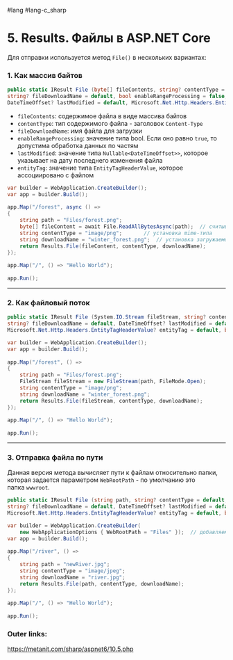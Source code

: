 #lang #lang-c_sharp 

# 5. Results. Файлы в ASP.NET Core

Для отправки используется метод `File()` в нескольких вариантах:

### 1. Как массив байтов

```csharp
public static IResult File (byte[] fileContents, string? contentType = default, 
string? fileDownloadName = default, bool enableRangeProcessing = false, 
DateTimeOffset? lastModified = default, Microsoft.Net.Http.Headers.EntityTagHeaderValue? entityTag = default);
```

- `fileContents`: содержимое файла в виде массива байтов
- `contentType`: тип содержимого файла - заголовок `Content-Type`
- `fileDownloadName`: имя файла для загрузки
- `enableRangeProcessing`: значение типа bool. Если оно равно `true`, то допустима обработка данных по частям
- `lastModified`: значение типа `Nullable<DateTimeOffset>>`, которое указывает на дату последнего изменения файла
- `entityTag`: значение типа `EntityTagHeaderValue`, которое ассоциировано с файлом


```csharp
var builder = WebApplication.CreateBuilder();
var app = builder.Build();
 
app.Map("/forest", async () => 
{
    string path = "Files/forest.png";
    byte[] fileContent = await File.ReadAllBytesAsync(path);  // считываем файл в массив байтов
    string contentType = "image/png";       // установка mime-типа
    string downloadName = "winter_forest.png";  // установка загружаемого имени
    return Results.File(fileContent, contentType, downloadName);
});
 
app.Map("/", () => "Hello World");
 
app.Run();
```

---
### 2. Как файловый поток

```csharp
public static IResult File (System.IO.Stream fileStream, string? contentType = default, 
string? fileDownloadName = default, DateTimeOffset? lastModified = default, 
Microsoft.Net.Http.Headers.EntityTagHeaderValue? entityTag = default, bool enableRangeProcessing = false);
```

```csharp
var builder = WebApplication.CreateBuilder();
var app = builder.Build();
 
app.Map("/forest", () => 
{
    string path = "Files/forest.png";
    FileStream fileStream = new FileStream(path, FileMode.Open);
    string contentType = "image/png";
    string downloadName = "winter_forest.png";
    return Results.File(fileStream, contentType, downloadName);
});
 
app.Map("/", () => "Hello World");
 
app.Run();
```

---
### 3. Отправка файла по пути
Данная версия метода вычисляет пути к файлам относительно папки, которая задается параметром `WebRootPath` - по умолчанию это папка `wwwroot`.
```csharp
public static IResult File (string path, string? contentType = default, 
string? fileDownloadName = default, DateTimeOffset? lastModified = default, 
Microsoft.Net.Http.Headers.EntityTagHeaderValue? entityTag = default, bool enableRangeProcessing = false);
```

```csharp
var builder = WebApplication.CreateBuilder(
    new WebApplicationOptions { WebRootPath = "Files" });  // добавляем папку для хранения файлов
var app = builder.Build();
 
app.Map("/river", () => 
{
    string path = "newRiver.jpg";
    string contentType = "image/jpeg";
    string downloadName = "river.jpg";
    return Results.File(path, contentType, downloadName);
});
 
app.Map("/", () => "Hello World");
 
app.Run();
```


### Outer links:
https://metanit.com/sharp/aspnet6/10.5.php
